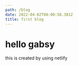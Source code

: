 ```yaml
---
path: /blog
date: 2022-04-02T08:00:58.381Z
title: first blog
---
```

# hello gabsy

this is created by using netlify